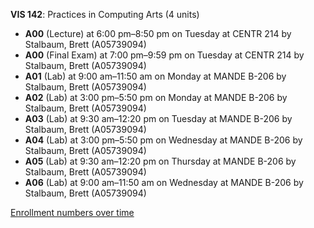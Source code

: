**VIS 142**: Practices in Computing Arts (4 units)

- **A00** (Lecture) at 6:00 pm–8:50 pm on Tuesday at CENTR 214 by Stalbaum, Brett (A05739094)
- **A00** (Final Exam) at 7:00 pm–9:59 pm on Tuesday at CENTR 214 by Stalbaum, Brett (A05739094)
- **A01** (Lab) at 9:00 am–11:50 am on Monday at MANDE B-206 by Stalbaum, Brett (A05739094)
- **A02** (Lab) at 3:00 pm–5:50 pm on Monday at MANDE B-206 by Stalbaum, Brett (A05739094)
- **A03** (Lab) at 9:30 am–12:20 pm on Tuesday at MANDE B-206 by Stalbaum, Brett (A05739094)
- **A04** (Lab) at 3:00 pm–5:50 pm on Wednesday at MANDE B-206 by Stalbaum, Brett (A05739094)
- **A05** (Lab) at 9:30 am–12:20 pm on Thursday at MANDE B-206 by Stalbaum, Brett (A05739094)
- **A06** (Lab) at 9:00 am–11:50 am on Wednesday at MANDE B-206 by Stalbaum, Brett (A05739094)

[Enrollment numbers over time](./VIS142.tsv)
